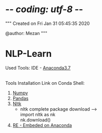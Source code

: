 # -*- coding: utf-8 -*-
"""
Created on Fri Jan 31 05:45:35 2020

@author: Mezan
"""

# NLP-Learn
Used Tools:
IDE - <a href="https://www.anaconda.com/distribution/#download-section">Anaconda3.7</a>
<br/><br/>

Tools Installation Link on Conda Shell:
1. <a href="https://anaconda.org/anaconda/numpy">Numpy</a>
2. <a href="https://anaconda.org/anaconda/pandas">Pandas</a>
3. <a href="https://anaconda.org/anaconda/nltk">Nltk</a>
      * nltk complete package download --><br/>import nltk as nk<br/>
                                           nk.download()
4. <a href="https://www.anaconda.com/distribution/#download-section">RE - Embeded on Anaconda</a>